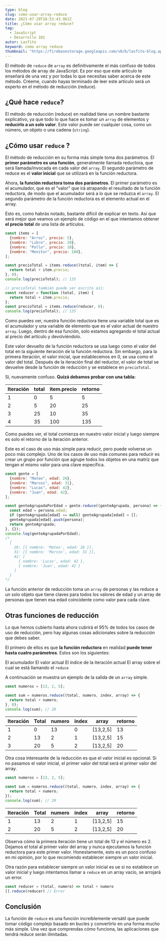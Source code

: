 ```yaml
---
type: blog
slug: como-usar-array-reduce
date: 2021-07-20T18:53:43.961Z
title: ¿Cómo usar array reduce?
tag:
  - JavaScript
  - Desarrollo 101
autor: Lasfito
keyword: como array reduce
thumbnail: "https://firebasestorage.googleapis.com/v0/b/lasfito-blog.appspot.com/o/reduce-array-destacada.png?alt=media&token=2d10aa5f-3dae-48d0-85bc-cb8cda828df8"
---
```


El método de `reduce` de `array` es definitivamente el más confuso de todos los métodos de array de JavaScript. Es por eso que este artículo te enseñará de una vez y por todas lo que necesitas saber acerca de este método. Créeme, cuando hayas terminado de leer este artículo será un experto en el método de reducción (reduce).

## ¿Qué hace `reduce`?

El método de reducción (reduce) en realidad tiene un nombre bastante explicativo, ya que todo lo que hace es tomar un `array` de elementos y **reducirlo a un solo valor**. Este valor puede ser cualquier cosa, como un número, un objeto o una cadena (`string`).

## ¿Cómo usar `reduce` ?

El método de reducción en su forma más simple toma dos parámetros. El **primer parámetro es una función**, generalmente llamada reductora, que será llamada/invocada en cada valor del `array`. El segundo parámetro de reduce es el **valor inicial** que se utilizará en la función reductora.

Ahora, **la función reductora toma dos parámetros**. El primer parámetro es el acumulador, que es el "valor" que irá atrapando el resultado de la función reductora, de modo que el acumulador será a lo que se reduzca el `array`. El segundo parámetro de la función reductora es el elemento actual en el array.

Esto es, como habrás notado, bastante difícil de explicar en texto. Así que será mejor que veamos un ejemplo de código en el que intentamos obtener **el precio total** de una lista de artículos.

```javascript
const items = [
  {nombre: "Arroz", precio: 5},
  {nombre: "Libro", precio: 20},
  {nombre: "Pollo", precio: 10},
  {nombre: "Monitor", precio: 100},
];

const precioTotal = items.reduce((total, item) => {
  return total + item.precio;
}, 0);
console.log(precioTotal); // 135

// precioTotal también puede ser escrito así:
const reducer = function (total, item) {
  return total + item.precio;
};
const precioTotal = items.reduce(reducer, 0);
console.log(precioTotal); // 135
```

Como puedes ver, nuestra función reductora tiene una variable total que es el acumulador y una variable de elemento que es el valor actual de nuestro `array`. Luego, dentro de esa función, solo estamos agregando el total actual al precio del artículo y devolviéndolo.

Este valor devuelto de la función reductora se usa luego como el valor del total en la siguiente iteración de la función reductora. Sin embargo, para la primera iteración, el valor inicial, que establecemos en 0, se usa como el valor del total. Después de la iteración final del reductor, el valor de total se devuelve desde la función de reducción y se establece en `precioTotal`.

Sí, nuevamente confuso. **Quizá debamos probar con una tabla:**

| Iteración | total | item.precio | retorno |
| --------- | ----- | ----------- | ------- |
| 1         | 0     | 5           | 5       |
| 2         | 5     | 20          | 25      |
| 3         | 25    | 10          | 35      |
| 4         | 35    | 100         | 135     |

Como puedes ver, el total comienza en nuestro valor inicial y luego siempre es solo el retorno de la iteración anterior.

Este es el caso de uso más simple para reducir, pero puede volverse un poco más complejo. Uno de los casos de uso más comunes para reducir es crear un grupo por función que agrupe todos los objetos en una matriz que tengan el mismo valor para una clave específica.

```javascript
const gente = [
  {nombre: "Mateo", edad: 26},
  {nombre: "Marcos", edad: 31},
  {nombre: "Lucas", edad: 42},
  {nombre: "Juan", edad: 42},
];

const genteAgrupadaPorEdad = gente.reduce((genteAgrupada, persona) => {
  const edad = persona.edad;
  if (genteAgrupada[edad] == null) genteAgrupada[edad] = [];
  genteAgrupada[edad].push(persona);
  return genteAgrupada;
}, {});
console.log(genteAgrupadaPorEdad);
/*
  {
    26: [{ nombre: 'Mateo', edad: 26 }],
    31: [{ nombre: 'Marcos', edad: 31 }],
    42: [
      { nombre: 'Lucas', edad: 42 },
      { nombre: 'Juan', edad: 42 }
    ]
  }
*/
```

La función anterior de reducción toma un `array` de personas y las reduce a un solo objeto que tiene claves para todos los valores de edad y un array de personas que tienen esa edad coincidente como valor para cada clave.

## Otras funciones de reducción

Lo que hemos cubierto hasta ahora cubrirá el 95% de todos los casos de uso de reducción, pero hay algunas cosas adicionales sobre la reducción que debes saber.

El primero de ellos es que **la función reductora** en realidad **puede tener hasta cuatro parámetros**. Estos son los siguientes:

El acumulador
El valor actual
El índice de la iteración actual
El array sobre el cual se está llamando el `reduce`

A continuación se muestra un ejemplo de la salida de un `array` simple.

```javascript
const numeros = [13, 2, 5];

const sum = numeros.reduce((total, numero, index, array) => {
  return total + numero;
}, 0);
console.log(sum); // 20
```

| Iteración | Total | numero | index | array     | retorno |
| --------- | ----- | ------ | ----- | --------- | ------- |
| 1         | 0     | 13     | 0     | \[13,2,5] | 13      |
| 2         | 13    | 2      | 1     | \[13,2,5] | 15      |
| 3         | 20    | 5      | 2     | \[13,2,5] | 20      |

Otra cosa interesante de la reducción es que el valor inicial es opcional. Si no pasamos el valor inicial, el primer valor del total será el primer valor del array.

```javascript
const numeros = [13, 2, 5];

const sum = numeros.reduce((total, numero, index, array) => {
  return total + numero;
});
console.log(sum); // 20
```

| Iteración | Total | numero | index | array     | retorno |
| --------- | ----- | ------ | ----- | --------- | ------- |
| 1         | 13    | 2      | 1     | \[13,2,5] | 15      |
| 2         | 20    | 5      | 2     | \[13,2,5] | 20      |

Observa cómo la primera iteración tiene un total de 13 y el número es 2. Dejamos el total al primer valor del array y nunca ejecutamos la función reductora para este primer valor. Honestamente, esto es un poco confuso en mi opinión, por lo que recomiendo establecer siempre un valor inicial.

Otra razón para establecer siempre un valor inicial es ue si no establece un valor inicial y luego intentamos llamar a `reduce` en un array vacío, se arrojará un error.

```javascript
const reducer = (total, numero) => total + numero
[].reduce(reducer) // Error
```

## Conclusión

La función de `reduce` es una función increíblemente versátil que puede tomar código complejo basado en bucles y convertirlo en una forma mucho más simple. Una vez que comprendas cómo funciona, las aplicaciones que tendrá reduce serán ilimitadas.
